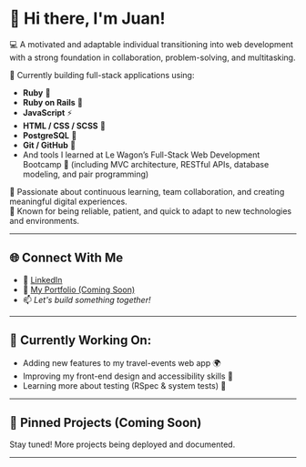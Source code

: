 # 👋 Hi there, I'm Juan!  

💻 A motivated and adaptable individual transitioning into web development with a strong foundation in collaboration, problem-solving, and multitasking.

🚀 Currently building full-stack applications using:
- **Ruby** 💎
- **Ruby on Rails** 🚂
- **JavaScript** ⚡
- **HTML / CSS / SCSS** 🎨
- **PostgreSQL** 🐘
- **Git / GitHub** 🔧
- And tools I learned at Le Wagon’s Full-Stack Web Development Bootcamp 🧠 (including MVC architecture, RESTful APIs, database modeling, and pair programming)

🧠 Passionate about continuous learning, team collaboration, and creating meaningful digital experiences.  
🧩 Known for being reliable, patient, and quick to adapt to new technologies and environments.

---

## 🌐 Connect With Me

- 🔗 [LinkedIn](https://www.linkedin.com/in/Juanlopez--03--)
- 🧰 [My Portfolio (Coming Soon)](#)
- 📫 *Let's build something together!*

---

## 🔧 Currently Working On:
- Adding new features to my travel-events web app 🌍
- Improving my front-end design and accessibility skills 🎯
- Learning more about testing (RSpec & system tests) 🧪

---

## 📌 Pinned Projects (Coming Soon)
Stay tuned! More projects being deployed and documented.

---
